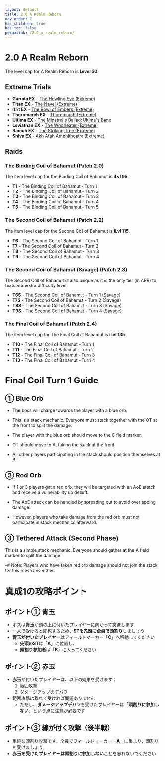 ```yaml
---
layout: default
title: 2.0 A Realm Reborn
nav_order: 7
has_children: true
has_toc: false
permalink: /2.0_a_realm_reborn/
---
```


# 2.0 A Realm Reborn

The level cap for A Realm Reborn is **Level 50**.

## Extreme Trials

- **Garuda EX** - [The Howling Eye (Extreme)](extreme_trials/garuda)
- **Titan EX** - [The Navel (Extreme)](extreme_trials/titan)
- **Ifrit EX** - [The Bowl of Embers (Extreme)](extreme_trials/ifrit)
- **Thornmarch EX** - [Thornmarch (Extreme)](extreme_trials/thornmarch)
- **Ultima EX** - [The Minstrel's Ballad: Ultima's Bane](extreme_trials/ultima_weapon)
- **Leviathan EX** - [The Whorleater (Extreme)](extreme_trials/leviathan)
- **Ramuh EX** - [The Striking Tree (Extreme)](extreme_trials/ramuh)
- **Shiva EX** - [Akh Afah Amphitheatre (Extreme)](extreme_trials/shiva)

## Raids

### The Binding Coil of Bahamut (Patch 2.0)

The item level cap for the Binding Coil of Bahamut is **iLvl 95**.

- **T1** - The Binding Coil of Bahamut - Turn 1
- **T2** - The Binding Coil of Bahamut - Turn 2
- **T3** - The Binding Coil of Bahamut - Turn 3
- **T4** - The Binding Coil of Bahamut - Turn 4
- **T5** - The Binding Coil of Bahamut - Turn 5

### The Second Coil of Bahamut (Patch 2.2)

The item level cap for the Second Coil of Bahamut is **iLvl 115**.

- **T6** - The Second Coil of Bahamut - Turn 1
- **T7** - The Second Coil of Bahamut - Turn 2
- **T8** - The Second Coil of Bahamut - Turn 3
- **T9** - The Second Coil of Bahamut - Turn 4

### The Second Coil of Bahamut (Savage) (Patch 2.3)

The Second Coil of Bahamut is also unique as it is the only tier (in ARR) to
feature anextra difficulty level.

- **T6S** - The Second Coil of Bahamut - Turn 1 (Savage)
- **T7S** - The Second Coil of Bahamut - Turn 2 (Savage)
- **T8S** - The Second Coil of Bahamut - Turn 3 (Savage)
- **T9S** - The Second Coil of Bahamut - Turn 4 (Savage)

### The Final Coil of Bahamut (Patch 2.4)

The item level cap for The Final Coil of Bahamut is **iLvl 135**.

- **T10** - The Final Coil of Bahamut - Turn 1
- **T11** - The Final Coil of Bahamut - Turn 2
- **T12** - The Final Coil of Bahamut - Turn 3
- **T13** - The Final Coil of Bahamut - Turn 4

# Final Coil Turn 1 Guide

## ① Blue Orb
- The boss will charge towards the player with a blue orb.
- This is a stack mechanic. Everyone must stack together with the OT at the front to split the damage.

- The player with the blue orb should move to the C field marker.
- OT should move to A, taking the stack at the front.
- All other players participating in the stack should position themselves at B.

## ② Red Orb
- If 1 or 3 players get a red orb, they will be targeted with an AoE attack and receive a vulnerability up debuff.

- The AoE attack can be handled by spreading out to avoid overlapping damage.
- However, players who take damage from the red orb must not participate in stack mechanics afterward.

## ③ Tethered Attack (Second Phase)
This is a simple stack mechanic. Everyone should gather at the A field marker to split the damage.

-# Note: Players who have taken red orb damage should not join the stack for this mechanic either.

# 真成1の攻略ポイント

## ポイント① 青玉
* ボスは**青玉**が頭の上に付いたプレイヤーに向かって突進します
* 一人で受けると即死するため、**STを先頭に全員で頭割り**しましょう
* **青玉が付いたプレイヤー**はフィールドマーカー「**C**」へ移動してください
  * **先頭のST**は「**A**」に位置し、
  * **頭割り参加者**は「**B**」に入ってください

## ポイント② 赤玉
* **赤玉**が付いたプレイヤーは、以下の効果を受けます：
  1. 範囲攻撃
  2. ダメージアップのデバフ
* 範囲攻撃は離れて受ければ問題ありません
  * ただし、**ダメージアップデバフ**を受けたプレイヤーは「**頭割りに参加しない**」という点に注意が必要です

## ポイント③ 線が付く攻撃（後半戦）
* 単純な頭割り攻撃です。全員でフィールドマーカー「**A**」に集まり、頭割りを受けましょう
* **赤玉を受けたプレイヤーは頭割りに参加しない**ことを忘れないでください